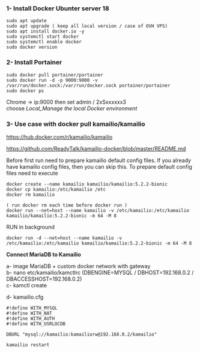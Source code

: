 ### 1- Install Docker Ubunter server 18
```
sudo apt update
sudo apt upgrade ( keep all local version / case of OVH VPS)
sudo apt install docker.io -y
sudo systemctl start docker
sudo systemctl enable docker
sudo docker version
```

### 2- Install Portainer
```
sudo docker pull portainer/portainer
sudo docker run -d -p 9000:9000 -v /var/run/docker.sock:/var/run/docker.sock portainer/portainer
sudo docker ps
```

Chrome -> ip:9000  then set admin / 2xSxxxxxx3    
choose *Local_Manage the local Docker environment*




### 3- Use case with docker pull kamailio/kamailio

https://hub.docker.com/r/kamailio/kamailio

https://github.com/ReadyTalk/kamailio-docker/blob/master/README.md

Before first run need to prepare kamailio default config files. If you already have kamailio config files, then you can skip this. To prepare default config files need to execute
```
docker create --name kamailio kamailio/kamailio:5.2.2-bionic
docker cp kamailio:/etc/kamailio /etc
docker rm kamailio

( run docker rm each time before docker run )
docker run --net=host --name kamailio -v /etc/kamailio:/etc/kamailio kamailio/kamailio:5.2.2-bionic -m 64 -M 8
```

RUN in background
```
docker run -d --net=host --name kamailio -v /etc/kamailio:/etc/kamailio kamailio/kamailio:5.2.2-bionic -m 64 -M 8  
```

**Connect MariaDB to Kamailio**

a- image MariaDB + custom docker network with gateway    
b- nano etc/kamailio/kamctlrc  (DBENGINE=MYSQL / DBHOST=192.168.0.2  / DBACCESSHOST=192.168.0.2)    
c- kamctl create   

d- kamailio.cfg     
```
#!define WITH_MYSQL
#!define WITH_NAT
#!define WITH_AUTH
#!define WITH_USRLOCDB
```
```
DBURL "mysql://kamailio:kamailiorw@192.168.0.2/kamailio"
```
```
kamailio restart
```
